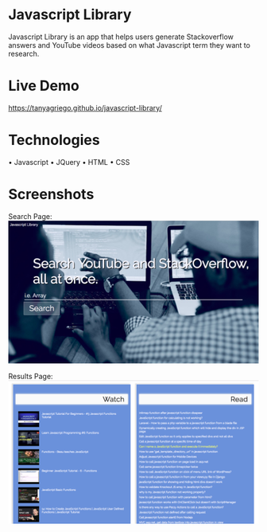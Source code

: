 # Javascript Library 

Javascript Library is an app that helps users generate Stackoverflow answers and YouTube videos based on what Javascript term they want to research.

# Live Demo
https://tanyagriego.github.io/javascript-library/

# Technologies
• Javascript
• JQuery
• HTML
• CSS

# Screenshots
Search Page:
![](images/Search-screen.png)

Results Page:
![](images/Results-screen.png)
